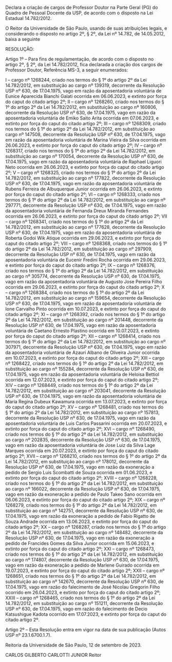 Declara a criação de cargos de Professor Doutor na Parte Geral (PG) do Quadro de Pessoal Docente da USP, de acordo com o disposto na Lei Estadual 14.782/2012.

O Reitor da Universidade de São Paulo, usando de suas atribuições legais, e considerando o disposto no artigo 2º, § 2º, da Lei nº 14.782, de 14.05.2012, baixa a seguinte

RESOLUÇÃO:

Artigo 1º – Para fins de regulamentação, de acordo com o disposto no artigo 2º, § 2º, da Lei 14.782/2012, fica declarada a criação dos cargos de Professor Doutor, Referência MS-3, a seguir enumerados:

I – cargo nº 1268244, criado nos termos do § 1º do artigo 2º da Lei 14.782/2012, em substituição ao cargo nº 139319, decorrente da Resolução USP nº 630, de 17.04.1975, vago em razão da aposentadoria voluntária de Eunice Aparecida Bianchi Galati ocorrida em 06.06.2023, e extinto por força do caput do citado artigo 2º;
II – cargo nº 1268260, criado nos termos do § 1º do artigo 2º da Lei 14.782/2012, em substituição ao cargo nº 160806, decorrente da Resolução USP nº 630, de 17.04.1975, vago em razão da aposentadoria voluntária de Emiko Saito Arita ocorrida em 07.06.2023, e extinto por força do caput do citado artigo 2º;
III – cargo nº 1268309, criado nos termos do § 1º do artigo 2º da Lei 14.782/2012, em substituição ao cargo nº 147508, decorrente da Resolução USP nº 630, de 17.04.1975, vago em razão da aposentadoria voluntária de Marina Vieira da Silva ocorrida em 26.06.2023, e extinto por força do caput do citado artigo 2º;
IV – cargo nº 1268317, criado nos termos do § 1º do artigo 2º da Lei 14.782/2012, em substituição ao cargo nº 170054, decorrente da Resolução USP nº 630, de 17.04.1975, vago em razão da aposentadoria voluntária de Raphael Liguori Neto ocorrida em 26.06.2023, e extinto por força do caput do citado artigo 2º;
V – cargo nº 1268325, criado nos termos do § 1º do artigo 2º da Lei 14.782/2012, em substituição ao cargo nº 177822, decorrente da Resolução USP nº 630, de 17.04.1975, vago em razão da aposentadoria voluntária de Rubens Ferreira de Albuquerque Junior ocorrida em 26.06.2023, e extinto por força do caput do citado artigo 2º;
VI – cargo nº 1268333, criado nos termos do § 1º do artigo 2º da Lei 14.782/2012, em substituição ao cargo nº 297771, decorrente da Resolução USP nº 630, de 17.04.1975, vago em razão da aposentadoria voluntária de Fernanda Dreux Miranda Fernandes ocorrida em 26.06.2023, e extinto por força do caput do citado artigo 2º;
VII – cargo nº 1268341, criado nos termos do § 1º do artigo 2º da Lei 14.782/2012, em substituição ao cargo nº 177628, decorrente da Resolução USP nº 630, de 17.04.1975, vago em razão da aposentadoria voluntária de Roberta Godoi Wik Atique ocorrida em 29.06.2023, e extinto por força do caput do citado artigo 2º;
VIII – cargo nº 1268368, criado nos termos do § 1º do artigo 2º da Lei 14.782/2012, em substituição ao cargo nº 297909, decorrente da Resolução USP nº 630, de 17.04.1975, vago em razão da aposentadoria voluntária de Eucenir Fredini Rocha ocorrida em 29.06.2023, e extinto por força do caput do citado artigo 2º;
IX – cargo nº 1268376, criado nos termos do § 1º do artigo 2º da Lei 14.782/2012, em substituição ao cargo nº 305774, decorrente da Resolução USP nº 630, de 17.04.1975, vago em razão da aposentadoria voluntária de Augusto Jose Pereira Filho ocorrida em 29.06.2023, e extinto por força do caput do citado artigo 2º;
X – cargo nº 1268384, criado nos termos do § 1º do artigo 2º da Lei 14.782/2012, em substituição ao cargo nº 159654, decorrente da Resolução USP nº 630, de 17.04.1975, vago em razão da aposentadoria voluntária de Ione Carvalho Pinto ocorrida em 10.07.2023, e extinto por força do caput do citado artigo 2º;
XI – cargo nº 1268392, criado nos termos do § 1º do artigo 2º da Lei 14.782/2012, em substituição ao cargo nº 201448, decorrente da Resolução USP nº 630, de 17.04.1975, vago em razão da aposentadoria voluntária de Caetano Ernesto Plastino ocorrida em 10.07.2023, e extinto por força do caput do citado artigo 2º;
XII – cargo nº 1268414, criado nos termos do § 1º do artigo 2º da Lei 14.782/2012, em substituição ao cargo nº 307971, decorrente da Resolução USP nº 630, de 17.04.1975, vago em razão da aposentadoria voluntária de Azauri Albano de Oliveira Junior ocorrida em 10.07.2023, e extinto por força do caput do citado artigo 2º;
XIII – cargo nº 1268422, criado nos termos do § 1º do artigo 2º da Lei 14.782/2012, em substituição ao cargo nº 155284, decorrente da Resolução USP nº 630, de 17.04.1975, vago em razão da aposentadoria voluntária de Heloisa Bettiol ocorrida em 12.07.2023, e extinto por força do caput do citado artigo 2º;
XIV – cargo nº 1268449, criado nos termos do § 1º do artigo 2º da Lei 14.782/2012, em substituição ao cargo nº 203041, decorrente da Resolução USP nº 630, de 17.04.1975, vago em razão da aposentadoria voluntária de Maria Regina Dubeux Kawamura ocorrida em 13.07.2023, e extinto por força do caput do citado artigo 2º;
XV – cargo nº 1268481, criado nos termos do § 1º do artigo 2º da Lei 14.782/2012, em substituição ao cargo nº 157813, decorrente da Resolução USP nº 630, de 17.04.1975, vago em razão da aposentadoria voluntária de Luis Carlos Passarini ocorrida em 20.07.2023, e extinto por força do caput do citado artigo 2º;
XVI – cargo nº 1268490, criado nos termos do § 1º do artigo 2º da Lei 14.782/2012, em substituição ao cargo nº 202835, decorrente da Resolução USP nº 630, de 17.04.1975, vago em razão da aposentadoria voluntária de Jose Luiz da Silva Lage Marques ocorrida em 20.07.2023, e extinto por força do caput do citado artigo 2º;
XVII – cargo nº 1268210, criado nos termos do § 1º do artigo 2º da Lei 14.782/2012, em substituição ao cargo nº 178012, decorrente da Resolução USP nº 630, de 17.04.1975, vago em razão da exoneração a pedido de Sergio Luis Scombatti de Souza ocorrida em 01.06.2023, e extinto por força do caput do citado artigo 2º;
XVIII – cargo nº 1268228, criado nos termos do § 1º do artigo 2º da Lei 14.782/2012, em substituição ao cargo nº 166022, decorrente da Resolução USP nº 630, de 17.04.1975, vago em razão da exoneração a pedido de Paulo Takeo Sano ocorrida em 06.06.2023, e extinto por força do caput do citado artigo 2º;
XIX – cargo nº 1268279, criado nos termos do § 1º do artigo 2º da Lei 14.782/2012, em substituição ao cargo nº 142751, decorrente da Resolução USP nº 630, de 17.04.1975, vago em razão da exoneração a pedido de Fabio Rigatto de Souza Andrade ocorrida em 13.06.2023, e extinto por força do caput do citado artigo 2º;
XX – cargo nº 1268287, criado nos termos do § 1º do artigo 2º da Lei 14.782/2012, em substituição ao cargo nº 148482, decorrente da Resolução USP nº 630, de 17.04.1975, vago em razão da exoneração a pedido de Francides Gomes da Silva Junior ocorrida em 15.06.2023, e extinto por força do caput do citado artigo 2º;
XXI – cargo nº 1268473, criado nos termos do § 1º do artigo 2º da Lei 14.782/2012, em substituição ao cargo nº 174807, decorrente da Resolução USP nº 630, de 17.04.1975, vago em razão da exoneração a pedido de Marlene Guirado ocorrida em 19.07.2023, e extinto por força do caput do citado artigo 2º;
XXII – cargo nº 1268651, criado nos termos do § 1º do artigo 2º da Lei 14.782/2012, em substituição ao cargo nº 142670, decorrente da Resolução USP nº 630, de 17.04.1975, vago em razão do falecimento de José Nicolau Gregorin Filho ocorrido em 26.04.2023, e extinto por força do caput do citado artigo 2º;
XXIII – cargo nº 1268465, criado nos termos do § 1º do artigo 2º da Lei 14.782/2012, em substituição ao cargo nº 151211, decorrente da Resolução USP nº 630, de 17.04.1975, vago em razão do falecimento de Decio Katsushigue Kadota ocorrido em 17.07.2023, e extinto por força do caput do citado artigo 2º.

Artigo 2º – Esta Resolução entra em vigor na data de sua publicação (Autos USP nº 23.1.6700.1.7).

Reitoria da Universidade de São Paulo, 12 de setembro de 2023.

CARLOS GILBERTO CARLOTTI JUNIOR
Reitor